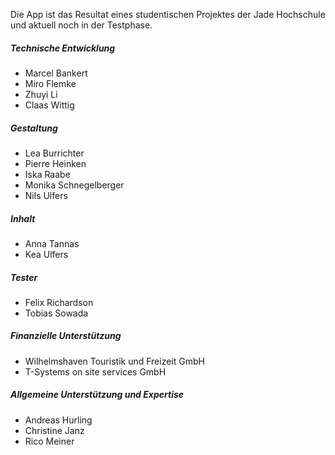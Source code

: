 Die App ist das Resultat eines studentischen Projektes der Jade Hochschule und aktuell noch in der Testphase. 
##### Technische Entwicklung
- Marcel Bankert
- Miro Flemke
- Zhuyi Li
- Claas Wittig

  
##### Gestaltung
- Lea Burrichter
- Pierre Heinken
- Iska Raabe
- Monika Schnegelberger
- Nils Ulfers
  
##### Inhalt
- Anna Tannas
- Kea Ulfers
  
##### Tester
- Felix Richardson
- Tobias Sowada
  
##### Finanzielle Unterstützung
- Wilhelmshaven Touristik und Freizeit GmbH
- T-Systems on site services GmbH
  
##### Allgemeine Unterstützung und Expertise
- Andreas Hurling
- Christine Janz
- Rico Meiner
